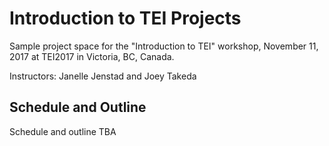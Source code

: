 # Introduction to TEI Projects

Sample project space for the "Introduction to TEI" workshop, November 11, 2017 at TEI2017 in Victoria, BC, Canada.

Instructors: Janelle Jenstad and Joey Takeda

## Schedule and Outline

Schedule and outline TBA
